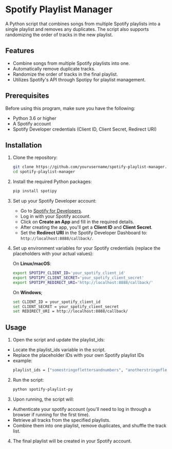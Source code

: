 # Spotify Playlist Manager

A Python script that combines songs from multiple Spotify playlists into a single playlist and removes any duplicates. The script also supports randomizing the order of tracks in the new playlist.

## Features
- Combine songs from multiple Spotify playlists into one.
- Automatically remove duplicate tracks.
- Randomize the order of tracks in the final playlist.
- Utilizes Spotify's API through Spotipy for playlist management.

## Prerequisites

Before using this program, make sure you have the following:
- Python 3.6 or higher
- A Spotify account
- Spotify Developer credentials (Client ID, Client Secret, Redirect URI)

## Installation

1. Clone the repository:
   ```bash
   git clone https://github.com/yourusername/spotify-playlist-manager.git
   cd spotify-playlist-manager

2. Install the required Python packages:
   ```bash
   pip install spotipy
   ```

3. Set up your Spotify Developer account:
   - Go to [Spotify for Developers](https://developer.spotify.com/dashboard/applications).
   - Log in with your Spotify account.
   - Click on **Create an App** and fill in the required details.
   - After creating the app, you'll get a **Client ID** and **Client Secret**.
   - Set the **Redirect URI** in the Spotify Developer Dashboard to: `http://localhost:8888/callback/`.


4. Set up environment variables for your Spotify credentials (replace the placeholders with your actual values):

   On **Linux/macOS**:
   ```bash
   export SPOTIPY_CLIENT_ID='your_spotify_client_id'
   export SPOTIPY_CLIENT_SECRET='your_spotify_client_secret'
   export SPOTIPY_REDIRECT_URI='http://localhost:8888/callback/'
   ```

   On **Windows**;
   ```bash
   set CLIENT_ID = your_spotify_client_id
   set CLIENT_SECRET = your_spotify_client_secret
   set REDIRECT_URI = http://localhost:8888/callback/
   ```

## Usage
1. Open the script and update the playlist_ids:
  - Locate the playlist_ids variable in the script.
  - Replace the placeholder IDs with your own Spotify playlist IDs
  - example:
    ```bash
    playlist_ids = ["somestringoflettersandnumbers", "anotherstringofletters"]
    ```
2.  Run the script:
    ```bash
    python spotify-playlist-py
    ```
3. Upon running, the script will:
  - Authenticate your spotify account (you'll need to log in through a browser if running for the first time).
  - Retrieve all tracks from the specified playlists.
  - Combine them into one playlist, remove duplicates, and shuffle the track list.

4. The final playlist will be created in your Spotify account.
     
